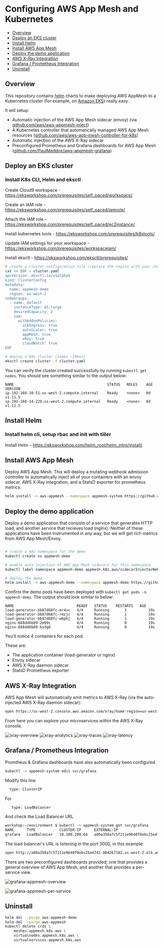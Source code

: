 # Configuring AWS App Mesh and Kubernetes
- [Overview](#overview)
- [Deploy an EKS cluster](#deploy-an-eks-cluster)
- [Install Helm](#install-helm)
- [Install AWS App Mesh](#install-aws-app-mesh)
- [Deploy the demo application](#deploy-the-demo-application)
- [AWS X-Ray Integration](#aws-x-ray-integration)
- [Grafana / Prometheus Integration](#grafana--prometheus-integration)
- [Uninstall](#uninstall)

## Overview

This repository contains [helm](https://helm.sh) charts to make deploying AWS AppMesh to a Kubernetes cluster (for example, on [Amazon EKS](https://aws.amazon.com/eks/)) really easy. 

It will setup:

 - Automatic injection of the AWS App Mesh sidecar (envoy) (via [github.com/aws/aws-appmesh-inject](https://github.com/aws/aws-app-mesh-inject)) 
 - A Kubernetes controller that automatically managed AWS App Mesh resources ([github.com/aws/aws-app-mesh-controller-for-k8s](https://github.com/aws/aws-app-mesh-controller-for-k8s))
 - Automatic injection of the AWS X-Ray sidecar
 - Preconfigured Prometheus and Grafana dashboards for AWS App Mesh ([github.com/PaulMaddox/aws-appmesh-grafana](https://github.com/PaulMaddox/aws-appmesh-grafana))

## Deploy an EKS cluster

### Install K8s CLI, Helm and eksctl
Create Cloud9 workspace - https://eksworkshop.com/prerequisites/self_paced/workspace/

Create an IAM role - https://eksworkshop.com/prerequisites/self_paced/iamrole/

Attach the IAM role - https://eksworkshop.com/prerequisites/self_paced/ec2instance/

Install kubernetes tools - https://eksworkshop.com/prerequisites/k8stools/

Update IAM settings for your workspace - https://eksworkshop.com/prerequisites/workspaceiam/

Install eksctl - https://eksworkshop.com/eksctl/prerequisites/

```bash
# create a cluster configuration file (replace the region with your choice)
cat << EOF > cluster.yaml
apiVersion: eksctl.io/v1alpha5
kind: ClusterConfig
metadata:
  name: appmesh-demo
  region: us-west-2
nodeGroups:
  - name: default
    instanceType: m5.large
    desiredCapacity: 2
    iam:
      withAddonPolicies:
        albIngress: true
        autoScaler: true
        appMesh: true
        xRay: true
        cloudWatch: true
EOF

# deploy a K8s cluster (takes ~10min)
eksctl create cluster -f cluster.yaml
```

You can verify the cluster created successfully by running `kubectl get nodes`. You should see something similar to the output below:

```
NAME                                           STATUS   ROLES    AGE   VERSION
ip-192-168-10-51.us-west-2.compute.internal    Ready    <none>   0d   v1.11.5
ip-192-168-14-229.us-west-2.compute.internal   Ready    <none>   0d   v1.11.5
```

## Install Helm
### Install helm cli, setup rbac and init with tiller
Install Helm - https://eksworkshop.com/helm_root/helm_intro/install/

## Install AWS App Mesh

Deploy AWS App Mesh. This will deploy a mutating webhook admission controller to automatically inject all of your containers with an envoy sidecar, AWS X-Ray integration, and a StatsD exporter for prometheus metrics.

```bash
helm install -n aws-appmesh --namespace appmesh-system https://github.com/PaulMaddox/aws-appmesh-helm/releases/latest/download/aws-appmesh.tgz
```

## Deploy the demo application

Deploy a demo application that consists of a service that generates HTTP load, and another service that recieves load (nginx). Neither of these applications have been instrumented in any way, but we will get rich metrics from AWS App Mesh/Envoy. 

```bash

# create a k8s namespace for the demo
kubectl create ns appmesh-demo

# enable auto-injection of AWS App Mesh sidecars for this namespace
kubectl label namespace appmesh-demo appmesh.k8s.aws/sidecarInjectorWebhook=enabled

# deploy the demo
helm install -n aws-appmesh-demo --namespace appmesh-demo https://github.com/PaulMaddox/aws-appmesh-helm/releases/latest/download/aws-appmesh-demo.tgz

```

Confirm the demo pods have been deployed with `kubectl get pods -n appmesh-demo`. The output should look similar to below:

```
NAME                             READY   STATUS    RESTARTS   AGE
load-generator-bb87d68fc-mr4vc   4/4     Running       1          19s
load-generator-bb87d68fc-rmzjc   4/4     Running       1          19s
load-generator-bb87d68fc-w6pkj   4/4     Running       1          19s
nginx-688dd6b89-2m99c            4/4     Running       0          19s
nginx-688dd6b89-ksdg6            4/4     Running       0          19s
```

You'll notice 4 containers for each pod. 

These are:

 - The application container (load-generator or nginx)
 - Envoy sidecar
 - AWS X-Ray daemon sidecar
 - StatsD Prometheus exporter

## AWS X-Ray Integration

AWS App Mesh will automatically emit metrics to AWS X-Ray (via the auto-injected AWS X-Ray daemon sidecar):

```bash
open https://us-west-2.console.aws.amazon.com/xray/home?region=us-west-2#/service-map
```

From here you can explore your microservices within the AWS X-Ray console.

![xray-overview](images/xray-overview.png)
![xray-analytics](images/xray-analytics.png)
![xray-traces](images/xray-traces.png)
![xray-latency](images/xray-latency.png)

## Grafana / Prometheus Integration

Promtheus & Grafana dashboards have also automatically been configured.

```bash
kubectl -n appmesh-system edit svc/grafana
```
Modify this line
```bash
  type: ClusterIP
```
For
```bash
   type: LoadBalancer
```
 
And check the Load Balancer URL
```bash
workshop:~/environment $ kubectl -n appmesh-system get svc/grafana
NAME      TYPE           CLUSTER-IP      EXTERNAL-IP                                                              PORT(S)          AGE
grafana   LoadBalancer   10.100.200.64   a80a350a7c5f211e9b40f0ebc25e4741-884267102.us-west-2.elb.amazonaws.com   3000:30063/TCP   13m
```
The load balancer's URL is listening in the port 3000, in this example:
```bash
open http://a80a350a7c5f211e9b40f0ebc25e4741-884267102.us-west-2.elb.amazonaws.com:3000
```

There are two preconfigured dashboards provided; one that provides a general overview of AWS App Mesh, and another that provides a per-service view. 

![grafana-appmesh-overview](images/appmesh-dashboard-overview.png)

![grafana-appmesh-per-service](images/appmesh-dashboard-per-service.png)

## Uninstall

```bash
helm del --purge aws-appmesh-demo
helm del --purge aws-appmesh
kubectl delete crds \
    meshes.appmesh.k8s.aws \
    virtualnodes.appmesh.k8s.aws \
    virtualservices.appmesh.k8s.aws
```
